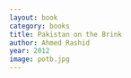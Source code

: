 ```yaml
---
layout: book
category: books
title: Pakistan on the Brink
author: Ahmed Rashid
year: 2012
image: potb.jpg
---
```

